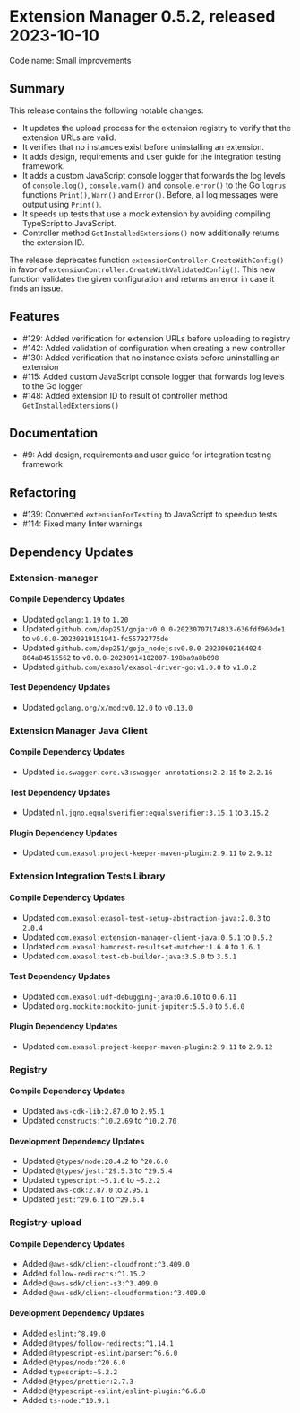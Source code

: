 # Extension Manager 0.5.2, released 2023-10-10

Code name: Small improvements

## Summary

This release contains the following notable changes:

* It updates the upload process for the extension registry to verify that the extension URLs are valid.
* It verifies that no instances exist before uninstalling an extension.
* It adds design, requirements and user guide for the integration testing framework.
* It adds a custom JavaScript console logger that forwards the log levels of `console.log()`, `console.warn()` and `console.error()` to the Go `logrus` functions `Print()`, `Warn()` and `Error()`. Before, all log messages were output using `Print()`.
* It speeds up tests that use a mock extension by avoiding compiling TypeScript to JavaScript.
* Controller method `GetInstalledExtensions()` now additionally returns the extension ID.

The release deprecates function `extensionController.CreateWithConfig()` in favor of `extensionController.CreateWithValidatedConfig()`. This new function validates the given configuration and returns an error in case it finds an issue.

## Features

* #129: Added verification for extension URLs before uploading to registry
* #142: Added validation of configuration when creating a new controller
* #130: Added verification that no instance exists before uninstalling an extension
* #115: Added custom JavaScript console logger that forwards log levels to the Go logger
* #148: Added extension ID to result of controller method `GetInstalledExtensions()`

## Documentation

* #9: Add design, requirements and user guide for integration testing framework

## Refactoring

* #139: Converted `extensionForTesting` to JavaScript to speedup tests
* #114: Fixed many linter warnings

## Dependency Updates

### Extension-manager

#### Compile Dependency Updates

* Updated `golang:1.19` to `1.20`
* Updated `github.com/dop251/goja:v0.0.0-20230707174833-636fdf960de1` to `v0.0.0-20230919151941-fc55792775de`
* Updated `github.com/dop251/goja_nodejs:v0.0.0-20230602164024-804a84515562` to `v0.0.0-20230914102007-198ba9a8b098`
* Updated `github.com/exasol/exasol-driver-go:v1.0.0` to `v1.0.2`

#### Test Dependency Updates

* Updated `golang.org/x/mod:v0.12.0` to `v0.13.0`

### Extension Manager Java Client

#### Compile Dependency Updates

* Updated `io.swagger.core.v3:swagger-annotations:2.2.15` to `2.2.16`

#### Test Dependency Updates

* Updated `nl.jqno.equalsverifier:equalsverifier:3.15.1` to `3.15.2`

#### Plugin Dependency Updates

* Updated `com.exasol:project-keeper-maven-plugin:2.9.11` to `2.9.12`

### Extension Integration Tests Library

#### Compile Dependency Updates

* Updated `com.exasol:exasol-test-setup-abstraction-java:2.0.3` to `2.0.4`
* Updated `com.exasol:extension-manager-client-java:0.5.1` to `0.5.2`
* Updated `com.exasol:hamcrest-resultset-matcher:1.6.0` to `1.6.1`
* Updated `com.exasol:test-db-builder-java:3.5.0` to `3.5.1`

#### Test Dependency Updates

* Updated `com.exasol:udf-debugging-java:0.6.10` to `0.6.11`
* Updated `org.mockito:mockito-junit-jupiter:5.5.0` to `5.6.0`

#### Plugin Dependency Updates

* Updated `com.exasol:project-keeper-maven-plugin:2.9.11` to `2.9.12`

### Registry

#### Compile Dependency Updates

* Updated `aws-cdk-lib:2.87.0` to `2.95.1`
* Updated `constructs:^10.2.69` to `^10.2.70`

#### Development Dependency Updates

* Updated `@types/node:20.4.2` to `^20.6.0`
* Updated `@types/jest:^29.5.3` to `^29.5.4`
* Updated `typescript:~5.1.6` to `~5.2.2`
* Updated `aws-cdk:2.87.0` to `2.95.1`
* Updated `jest:^29.6.1` to `^29.6.4`

### Registry-upload

#### Compile Dependency Updates

* Added `@aws-sdk/client-cloudfront:^3.409.0`
* Added `follow-redirects:^1.15.2`
* Added `@aws-sdk/client-s3:^3.409.0`
* Added `@aws-sdk/client-cloudformation:^3.409.0`

#### Development Dependency Updates

* Added `eslint:^8.49.0`
* Added `@types/follow-redirects:^1.14.1`
* Added `@typescript-eslint/parser:^6.6.0`
* Added `@types/node:^20.6.0`
* Added `typescript:~5.2.2`
* Added `@types/prettier:2.7.3`
* Added `@typescript-eslint/eslint-plugin:^6.6.0`
* Added `ts-node:^10.9.1`
